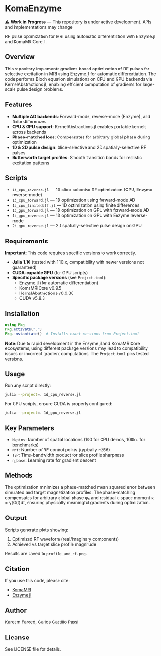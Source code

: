 # KomaEnzyme

⚠️ **Work in Progress** — This repository is under active development. APIs and implementations may change.

RF pulse optimization for MRI using automatic differentiation with Enzyme.jl and KomaMRICore.jl.

## Overview

This repository implements gradient-based optimization of RF pulses for selective excitation in MRI using Enzyme.jl for automatic differentiation. The code performs Bloch equation simulations on CPU and GPU backends via KernelAbstractions.jl, enabling efficient computation of gradients for large-scale pulse design problems.

## Features

- **Multiple AD backends**: Forward-mode, reverse-mode (Enzyme), and finite differences
- **CPU & GPU support**: KernelAbstractions.jl enables portable kernels across backends
- **Phase-matched loss**: Compensates for arbitrary global phase during optimization
- **1D & 2D pulse design**: Slice-selective and 2D spatially-selective RF pulses
- **Butterworth target profiles**: Smooth transition bands for realistic excitation patterns

## Scripts

- `1d_cpu_reverse.jl` — 1D slice-selective RF optimization (CPU, Enzyme reverse-mode)
- `1d_cpu_forward.jl` — 1D optimization using forward-mode AD
- `1d_cpu_finitediff.jl` — 1D optimization using finite differences
- `1d_gpu_forward.jl` — 1D optimization on GPU with forward-mode AD
- `1d_gpu_reverse.jl` — 1D optimization on GPU with Enzyme reverse-mode
- `2d_gpu_reverse.jl` — 2D spatially-selective pulse design on GPU

## Requirements

**Important**: This code requires specific versions to work correctly.

- **Julia 1.10** (tested with 1.10.x, compatibility with newer versions not guaranteed)
- **CUDA-capable GPU** (for GPU scripts)
- **Specific package versions** (see `Project.toml`):
  - Enzyme.jl (for automatic differentiation)
  - KomaMRICore v0.9.5
  - KernelAbstractions v0.9.38
  - CUDA v5.8.3

## Installation

```julia
using Pkg
Pkg.activate(".")
Pkg.instantiate()  # Installs exact versions from Project.toml
```

**Note**: Due to rapid development in the Enzyme.jl and KomaMRICore ecosystems, using different package versions may lead to compatibility issues or incorrect gradient computations. The `Project.toml` pins tested versions.

## Usage

Run any script directly:

```bash
julia --project=. 1d_cpu_reverse.jl
```

For GPU scripts, ensure CUDA is properly configured:

```bash
julia --project=. 1d_gpu_reverse.jl
```

## Key Parameters

- `Nspins`: Number of spatial locations (100 for CPU demos, 100k+ for benchmarks)
- `Nrf`: Number of RF control points (typically ~256)
- `TBP`: Time-bandwidth product for slice profile sharpness
- `η_base`: Learning rate for gradient descent

## Methods

The optimization minimizes a phase-matched mean squared error between simulated and target magnetization profiles. The phase-matching compensates for arbitrary global phase φ₀ and residual k-space moment κ = γ∫G(t)dt, ensuring physically meaningful gradients during optimization.

## Output

Scripts generate plots showing:
1. Optimized RF waveform (real/imaginary components)
2. Achieved vs target slice profile magnitude

Results are saved to `profile_and_rf.png`.

## Citation

If you use this code, please cite:
- [KomaMRI](https://github.com/JuliaHealth/KomaMRI.jl)
- [Enzyme.jl](https://github.com/EnzymeAD/Enzyme.jl)

## Author

Kareem Fareed, Carlos Castillo Passi

## License

See LICENSE file for details.
